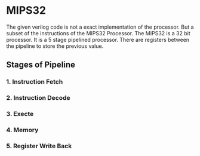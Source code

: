 # MIPS32
  The given verilog code is not a exact implementation of the processor. But a subset of the instructions of the MIPS32 Processor.
  The MIPS32 is a 32 bit processor. It is a 5 stage pipelined processor. There are registers between the pipeline to store the previous value.
  
## Stages of Pipeline
### 1. Instruction Fetch
### 2. Instruction Decode
### 3. Execte
### 4. Memory 
### 5. Register Write Back 

